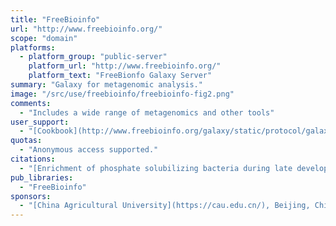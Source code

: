 ```yaml
---
title: "FreeBioinfo"
url: "http://www.freebioinfo.org/"
scope: "domain"
platforms:
  - platform_group: "public-server"
    platform_url: "http://www.freebioinfo.org/"
    platform_text: "FreeBionfo Galaxy Server"
summary: "Galaxy for metagenomic analysis."
image: "/src/use/freebioinfo/freebioinfo-fig2.png"
comments:
  - "Includes a wide range of metagenomics and other tools"
user_support:
  - "[Cookbook](http://www.freebioinfo.org/galaxy/static/protocol/galaxyhelphuixiuli20170425.pdf) (in Chinese)" 
quotas:
  - "Anonymous access supported."
citations:
  - "[Enrichment of phosphate solubilizing bacteria during late developmental stages of eggplant (*Solanum melongena* L.)](https://doi.org/10.1093/femsec/fiz023), Huixiu Li, Xiaoyan Ding, Chen Chen, Xiangnan Zheng, Hui Han, Chennan Li, Jingyang Gong, Ting Xu, Qing X. Li, Guo-chun Ding and Ji Li. *FEMS Microbiology Ecology*, fiz023, doi:10.1093/femsec/fiz023"
pub_libraries:
  - "FreeBioinfo"
sponsors:
  - "[China Agricultural University](https://cau.edu.cn/), Beijing, China"
---
```

